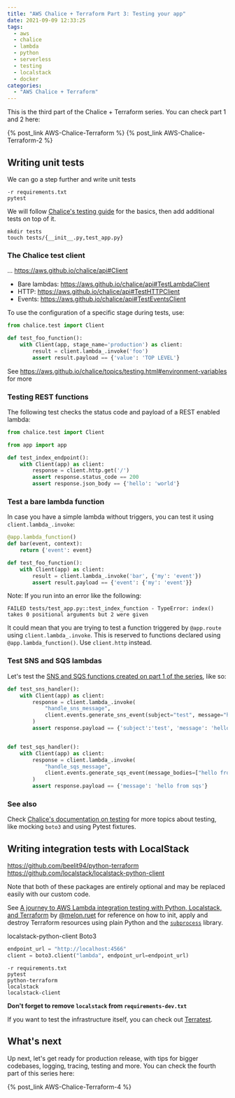 ```yaml
---
title: "AWS Chalice + Terraform Part 3: Testing your app"
date: 2021-09-09 12:33:25
tags:
  - aws
  - chalice
  - lambda
  - python
  - serverless
  - testing
  - localstack
  - docker
categories:
  - "AWS Chalice + Terraform"
---
```


This is the third part of the Chalice + Terraform series. You can check part 1 and 2 here:

{% post_link AWS-Chalice-Terraform %}
{% post_link AWS-Chalice-Terraform-2 %}


## Writing unit tests

We can go a step further and write unit tests

```plain requirements-ci.txt
-r requirements.txt
pytest
```

We will follow [Chalice's testing guide](https://aws.github.io/chalice/topics/testing.html) for the basics, then add additional tests on top of it.

```
mkdir tests
touch tests/{__init__.py,test_app.py}
```

### The Chalice test client

...
https://aws.github.io/chalice/api#Client
- Bare lambdas: https://aws.github.io/chalice/api#TestLambdaClient
- HTTP: https://aws.github.io/chalice/api#TestHTTPClient
- Events: https://aws.github.io/chalice/api#TestEventsClient

To use the configuration of a specific stage during tests, use:

```python
from chalice.test import Client

def test_foo_function():
    with Client(app, stage_name='production') as client:
        result = client.lambda_.invoke('foo')
        assert result.payload == {'value': 'TOP LEVEL'}
```

See https://aws.github.io/chalice/topics/testing.html#environment-variables for more

### Testing REST functions

The following test checks the status code and payload of a REST enabled lambda:

```python tests/test_app.py
from chalice.test import Client

from app import app

def test_index_endpoint():
    with Client(app) as client:
        response = client.http.get('/')
        assert response.status_code == 200
        assert response.json_body == {'hello': 'world'}
```

### Test a bare lambda function

In case you have a simple lambda without triggers, you can test it using `client.lambda_.invoke`:

```python app.py
@app.lambda_function()
def bar(event, context):
    return {'event': event}
```

```python tests/test_app.py
def test_foo_function():
    with Client(app) as client:
        result = client.lambda_.invoke('bar', {'my': 'event'})
        assert result.payload == {'event': {'my': 'event'}}
```

Note: If you run into an error like the following:
```
FAILED tests/test_app.py::test_index_function - TypeError: index() takes 0 positional arguments but 2 were given
```

It could mean that you are trying to test a function triggered by `@app.route` using `client.lambda_.invoke`. This is reserved to functions declared using `@app.lambda_function()`. Use `client.http` instead.

### Test SNS and SQS lambdas

Let's test the [SNS and SQS functions created on part 1 of the series](/2021/07/27/AWS-Chalice-Terraform/#Add-your-own-Terraform-code), like so:


```python tests/test_app.py
def test_sns_handler():
    with Client(app) as client:
        response = client.lambda_.invoke(
            "handle_sns_message",
            client.events.generate_sns_event(subject="test", message="hello from sns")
        )
        assert response.payload == {'subject':'test', 'message': 'hello from sns'}


def test_sqs_handler():
    with Client(app) as client:
        response = client.lambda_.invoke(
            "handle_sqs_message",
            client.events.generate_sqs_event(message_bodies=["hello from sqs"])
        )
        assert response.payload == {'message': 'hello from sqs'}
```

### See also

Check [Chalice's documentation on testing](https://aws.github.io/chalice/topics/testing.html) for more topics about testing, like mocking `boto3` and using Pytest fixtures.

## Writing integration tests with LocalStack

https://github.com/beelit94/python-terraform
https://github.com/localstack/localstack-python-client

Note that both of these packages are entirely optional and may be replaced easily with our custom code.

See [A journey to AWS Lambda integration testing with Python, Localstack, and Terraform](https://medium.com/craftsmenltd/a-journey-to-aws-lambda-integration-testing-with-python-localstack-and-terraform-2f17043c7dda) by [@melon.ruet](https://medium.com/@melon.ruet) for reference on how to init, apply and destroy Terraform resources using plain Python and the [`subprocess`](https://docs.python.org/3/library/subprocess.html) library.

localstack-python-client Boto3

```python
endpoint_url = "http://localhost:4566"
client = boto3.client("lambda", endpoint_url=endpoint_url)
```

```plain requirements-ci.txt
-r requirements.txt
pytest
python-terraform
localstack
localstack-client
```

**Don't forget to remove `localstack` from `requirements-dev.txt`**

If you want to test the infrastructure itself, you can check out [Terratest](https://terratest.gruntwork.io).

## What's next

Up next, let's get ready for production release, with tips for bigger codebases, logging, tracing, testing and more. You can check the fourth part of this series here:

{% post_link AWS-Chalice-Terraform-4 %}
